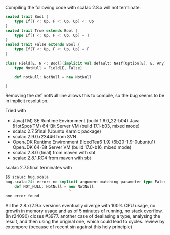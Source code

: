 Compiling the following code with scalac 2.8.x will not terminate:

```scala
sealed trait Bool {
    type If[T <: Up, F <: Up, Up] <: Up
}
sealed trait True extends Bool {
    type If[T <: Up, F <: Up, Up] = T
}
sealed trait False extends Bool {
    type If[T <: Up, F <: Up, Up] = F
}

class Field[E, N <: Bool](implicit val default: N#If[Option[E], E, Any]) {
    type NotNull = Field[E, False]

    def notNull: NotNull = new NotNull

}
```

Removing the def notNull line allows this to compile, so the bug seems to be in implicit resolution.

Tried with

 * Java(TM) SE Runtime Environment (build 1.6.0_22-b04) Java !HotSpot(TM) 64-Bit Server VM (build 17.1-b03, mixed mode) 
  * scalac 2.7.5final (Ubuntu Karmic package)
  * scalac 2.9.0.r23446 from SVN
 * OpenJDK Runtime Environment (!IcedTea6 1.9) (6b20-1.9-0ubuntu1) OpenJDK 64-Bit Server VM (build 17.0-b16, mixed mode)
  * scalac 2.8.0 (final) from maven with sbt
  * scalac 2.8.1.RC4 from maven with sbt

scalac 2.7.5final terminates with

```scala
$$ scalac bug.scala
bug.scala:24: error: no implicit argument matching parameter type False#If[Option[E],E,Any] was found.
    def NOT_NULL: NotNull = new NotNull
                            ^
one error found
```

All the 2.8.x/2.9.x versions eventually diverge with 100% CPU usage, no growth in memory usage and as of 5 minutes of running, no stack overflow.
(In r24090) closes #3977. another case of dealiasing a type, analysing the result, and then using the original one, which could lead to cycles.
review by extempore
(because of recent sin against this holy principle)
